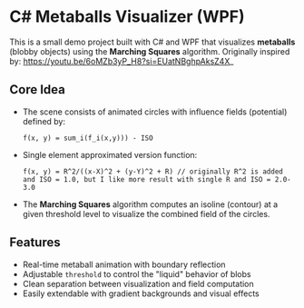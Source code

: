 # C# Metaballs Visualizer (WPF)

This is a small demo project built with C# and WPF that visualizes **metaballs** (blobby objects) using the **Marching Squares** algorithm.
Originally inspired by: https://youtu.be/6oMZb3yP_H8?si=EUatNBghpAksZ4X_

## Core Idea

- The scene consists of animated circles with influence fields (potential) defined by:

  ```
  f(x, y) = sum_i(f_i(x,y))) - ISO
  ```
- Single element approximated version function:
  ```
  f(x, y) = R^2/((x-X)^2 + (y-Y)^2 + R) // originally R^2 is added and ISO = 1.0, but I like more result with single R and ISO = 2.0-3.0
  ```

- The **Marching Squares** algorithm computes an isoline (contour) at a given threshold level to visualize the combined field of the circles.


## Features

- Real-time metaball animation with boundary reflection
- Adjustable `threshold` to control the "liquid" behavior of blobs
- Clean separation between visualization and field computation
- Easily extendable with gradient backgrounds and visual effects
